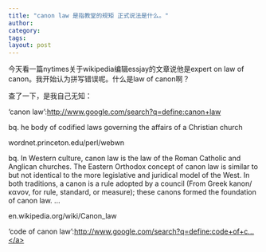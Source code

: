 ```yaml
---
title: "canon law 是指教堂的规矩 正式说法是什么。"
author:
category: 
tags: 
layout: post
---
```

今天看一篇nytimes关于wikipedia编辑essjay的文章说他是expert on law of canon。我开始认为拼写错误呢。什么是law of canon啊？

查了一下，是我自己无知：

‘canon law’:<a href="http://www.google.com/search?q=define:canon+law">http://www.google.com/search?q=define:canon+law</a>

bq. he body of codified laws governing the affairs of a Christian church

wordnet.princeton.edu/perl/webwn

bq. In Western culture, canon law is the law of the Roman Catholic and Anglican churches. The Eastern Orthodox concept of canon law is similar to but not identical to the more legislative and juridical model of the West. In both traditions, a canon is a rule adopted by a council (From Greek kanon/κανον, for rule, standard, or measure); these canons formed the foundation of canon law. …

en.wikipedia.org/wiki/Canon_law

‘code of canon law’:<a href="http://www.google.com/search?q=define:code+of+canon+law">http://www.google.com/search?q=define:code+of+c...</a>

